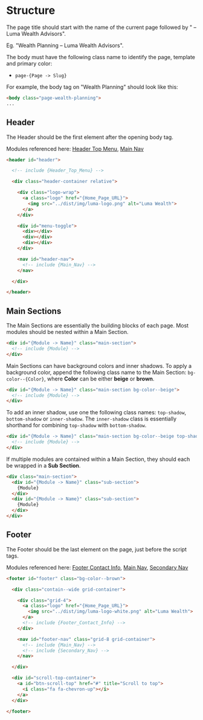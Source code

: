 # Structure

The page title should start with the name of the current page followed by " – Luma Wealth Advisors".

Eg. "Wealth Planning – Luma Wealth Advisors".

The body must have the following class name to identify the page, template and primary color:

  * `page-{Page -> Slug}`

For example, the body tag on "Wealth Planning" should look like this:

```html
<body class="page-wealth-planning">
...
```


## Header

The Header should be the first element after the opening body tag.

Modules referenced here: [Header Top Menu](MODULES.md#header-top-menu), [Main Nav](MODULES.md#main-nav)

```html
<header id="header">

  <!-- include {Header_Top_Menu} -->

  <div class="header-container relative">

    <div class="logo-wrap">
      <a class="logo" href="{Home_Page_URL}">
        <img src="../dist/img/luma-logo.png" alt="Luma Wealth">
      </a>
    </div>

    <div id="menu-toggle">
      <div></div>
      <div></div>
      <div></div>
    </div>

    <nav id="header-nav">
      <!-- include {Main_Nav} -->
    </nav>

  </div>

</header>
```




## Main Sections

The Main Sections are essentially the building blocks of each page. Most modules should be nested within a Main Section.

```html
<div id="{Module -> Name}" class="main-section">
  <!-- include {Module} -->
</div>
```

Main Sections can have background colors and inner shadows. To apply a background color, append the following class name to the Main Section: `bg-color--{Color}`, where **Color** can be either **beige** or **brown**.

```html
<div id="{Module -> Name}" class="main-section bg-color--beige">
  <!-- include {Module} -->
</div>
```

To add an inner shadow, use one the following class names: `top-shadow`, `bottom-shadow` or `inner-shadow`. The `inner-shadow` class is essentially shorthand for combining `top-shadow` with `bottom-shadow`.

```html
<div id="{Module -> Name}" class="main-section bg-color--beige top-shadow">
  <!-- include {Module} -->
</div>
```

If multiple modules are contained within a Main Section, they should each be wrapped in a **Sub Section**.

```html
<div class="main-section">
  <div id="{Module -> Name}" class="sub-section">
    {Module}
  </div>
  <div id="{Module -> Name}" class="sub-section">
    {Module}
  </div>
</div>
```





## Footer

The Footer should be the last element on the page, just before the script tags.

Modules referenced here: [Footer Contact Info](MODULES.md#footer-contact-info), [Main Nav](MODULES.md#main-nav), [Secondary Nav](MODULES.md#secondary-nav)

```html
<footer id="footer" class="bg-color--brown">

  <div class="contain--wide grid-container">

    <div class="grid-4">
      <a class="logo" href="{Home_Page_URL}">
        <img src="../dist/img/luma-logo-white.png" alt="Luma Wealth">
      </a>
      <!-- include {Footer_Contact_Info} -->
    </div>

    <nav id="footer-nav" class="grid-8 grid-container">
      <!-- include {Main_Nav} -->
      <!-- include {Secondary_Nav} -->
    </nav>

  </div>

  <div id="scroll-top-container">
    <a id="btn-scroll-top" href="#" title="Scroll to top">
      <i class="fa fa-chevron-up"></i>
    </a>
  </div>

</footer>
```
